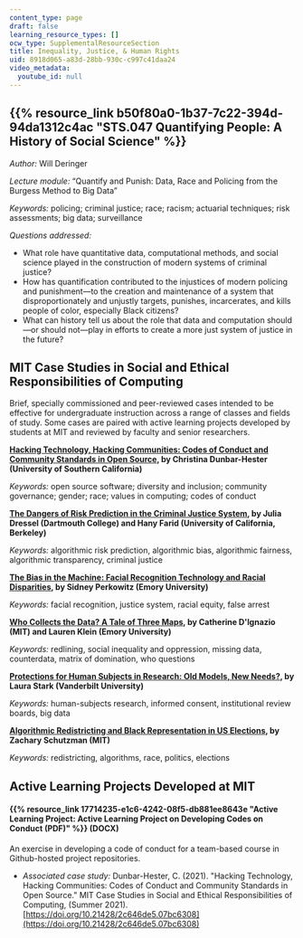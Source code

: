 ```yaml
---
content_type: page
draft: false
learning_resource_types: []
ocw_type: SupplementalResourceSection
title: Inequality, Justice, & Human Rights
uid: 8918d065-a83d-28bb-930c-c997c41daa24
video_metadata:
  youtube_id: null
---
```

## {{% resource_link b50f80a0-1b37-7c22-394d-94da1312c4ac "STS.047 Quantifying People: A History of Social Science" %}}

*Author:* Will Deringer

*Lecture module:* “Quantify and Punish: Data, Race and Policing from the Burgess Method to Big Data”

*Keywords:* ​​policing; criminal justice; race; racism; actuarial techniques; risk assessments; big data; surveillance

*Questions addressed:*

- What role have quantitative data, computational methods, and social science played in the construction of modern systems of criminal justice?
- How has quantification contributed to the injustices of modern policing and punishment—to the creation and maintenance of a system that disproportionately and unjustly targets, punishes, incarcerates, and kills people of color, especially Black citizens?
- What can history tell us about the role that data and computation should—or should not—play in efforts to create a more just system of justice in the future?

## MIT Case Studies in Social and Ethical Responsibilities of Computing

Brief, specially commissioned and peer-reviewed cases intended to be effective for undergraduate instruction across a range of classes and fields of study. Some cases are paired with active learning projects developed by students at MIT and reviewed by faculty and senior researchers.

[**Hacking Technology, Hacking Communities: Codes of Conduct and Community Standards in Open Source**](https://mit-serc.pubpub.org/pub/hacking-technology-hacking-communities/release/2)**, by Christina Dunbar-Hester (University of Southern California)**

*Keywords:* open source software; diversity and inclusion; community governance; gender; race; values in computing; codes of conduct

[**The Dangers of Risk Prediction in the Criminal Justice System**](https://mit-serc.pubpub.org/pub/risk-prediction-in-cj/release/2?readingCollection=40dca7f1)**, by Julia Dressel (Dartmouth College) and Hany Farid (University of California, Berkeley)**

*Keywords:* algorithmic risk prediction, algorithmic bias, algorithmic fairness, algorithmic transparency, criminal justice

[**The Bias in the Machine: Facial Recognition Technology and Racial Disparities**](https://mit-serc.pubpub.org/pub/bias-in-machine/release/1?readingCollection=40dca7f1)**, by Sidney Perkowitz (Emory University)**

*Keywords:* facial recognition, justice system, racial equity, false arrest

[**Who Collects the Data? A Tale of Three Maps**](https://mit-serc.pubpub.org/pub/tale-of-three-maps/release/1)**, by Catherine D'Ignazio (MIT) and Lauren Klein (Emory University)**

*Keywords:* redlining, social inequality and oppression, missing data, counterdata, matrix of domination, who questions

[**Protections for Human Subjects in Research: Old Models, New Needs?**](https://mit-serc.pubpub.org/pub/protections-for-human-subjects/release/1)**, by Laura Stark (Vanderbilt University)**

*Keywords:* human-subjects research, informed consent, institutional review boards, big data

[**Algorithmic Redistricting and Black Representation in US Elections**](https://mit-serc.pubpub.org/pub/algorithmic-redistricting-in-us-elections/release/1)**, by Zachary Schutzman (MIT)**

*Keywords:* redistricting, algorithms, race, politics, elections

## Active Learning Projects Developed at MIT

#### {{% resource_link 17714235-e1c6-4242-08f5-db881ee8643e "Active Learning Project: Active Learning Project on Developing Codes on Conduct (PDF)" %}} **(DOCX)**

An exercise in developing a code of conduct for a team-based course in Github-hosted project repositories. 

- *Associated case study:* Dunbar-Hester, C. (2021). "Hacking Technology, Hacking Communities: Codes of Conduct and Community Standards in Open Source." MIT Case Studies in Social and Ethical Responsibilities of Computing, (Summer 2021). [https://doi.org/10.21428/2c646de5.07bc6308](https://doi.org/10.21428/2c646de5.07bc6308)
